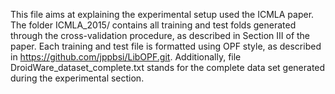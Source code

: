This file aims at explaining the experimental setup used the ICMLA paper. The folder ICMLA_2015/ contains all training and test folds generated through the cross-validation procedure, as described in Section III of the paper. Each training and test file is formatted using OPF style, as described in https://github.com/jppbsi/LibOPF.git. Additionally, file 
DroidWare_dataset_complete.txt stands for the complete data set generated during the experimental section.